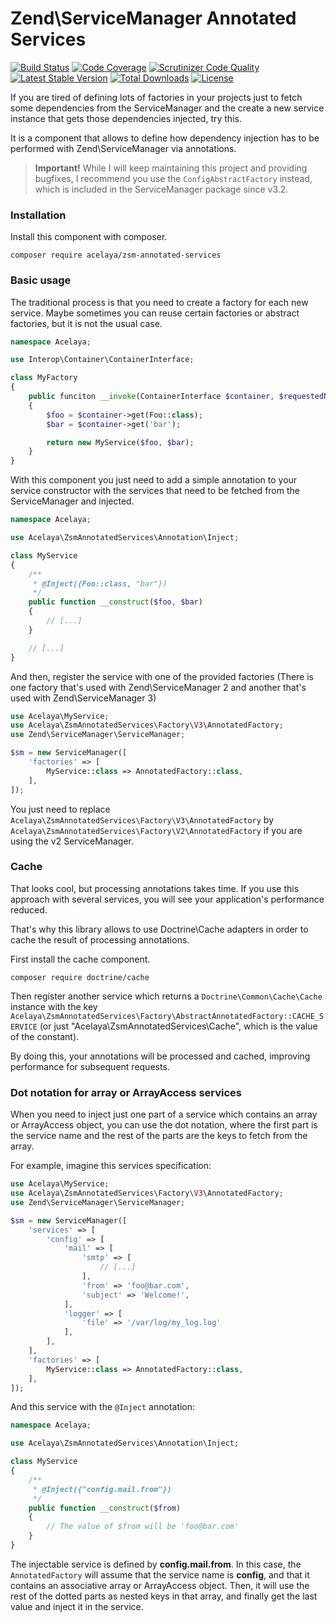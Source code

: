 # Zend\ServiceManager Annotated Services

[![Build Status](https://travis-ci.org/acelaya/zsm-annotated-services.svg?branch=master)](https://travis-ci.org/acelaya/zsm-annotated-services)
[![Code Coverage](https://scrutinizer-ci.com/g/acelaya/zsm-annotated-services/badges/coverage.png?b=master)](https://scrutinizer-ci.com/g/acelaya/zsm-annotated-services/?branch=master)
[![Scrutinizer Code Quality](https://scrutinizer-ci.com/g/acelaya/zsm-annotated-services/badges/quality-score.png?b=master)](https://scrutinizer-ci.com/g/acelaya/zsm-annotated-services/?branch=master)
[![Latest Stable Version](https://poser.pugx.org/acelaya/zsm-annotated-services/v/stable.png)](https://packagist.org/packages/acelaya/zsm-annotated-services)
[![Total Downloads](https://poser.pugx.org/acelaya/zsm-annotated-services/downloads.png)](https://packagist.org/packages/acelaya/zsm-annotated-services)
[![License](https://poser.pugx.org/acelaya/zsm-annotated-services/license.png)](https://packagist.org/packages/acelaya/zsm-annotated-services)

If you are tired of defining lots of factories in your projects just to fetch some dependencies from the ServiceManager and the create a new service instance that gets those dependencies injected, try this.

It is a component that allows to define how dependency injection has to be performed with Zend\ServiceManager via annotations.

> **Important!** While I will keep maintaining this project and providing bugfixes, I recommend you use the `ConfigAbstractFactory` instead, which is included in the ServiceManager package since v3.2.

### Installation

Install this component with composer.

    composer require acelaya/zsm-annotated-services

### Basic usage

The traditional process is that you need to create a factory for each new service. Maybe sometimes you can reuse certain factories or abstract factories, but it is not the usual case.

```php
namespace Acelaya;

use Interop\Container\ContainerInterface;

class MyFactory
{
    public funciton __invoke(ContainerInterface $container, $requestedName)
    {
        $foo = $container->get(Foo::class);
        $bar = $container->get('bar');

        return new MyService($foo, $bar);
    }
}
```

With this component you just need to add a simple annotation to your service constructor with the services that need to be fetched from the ServiceManager and injected.

```php
namespace Acelaya;

use Acelaya\ZsmAnnotatedServices\Annotation\Inject;

class MyService
{
    /**
     * @Inject({Foo::class, "bar"})
     */
    public function __construct($foo, $bar)
    {
        // [...]
    }

    // [...]
}
```

And then, register the service with one of the provided factories (There is one factory that's used with Zend\ServiceManager 2 and another that's used with Zend\ServiceManager 3)

```php
use Acelaya\MyService;
use Acelaya\ZsmAnnotatedServices\Factory\V3\AnnotatedFactory;
use Zend\ServiceManager\ServiceManager;

$sm = new ServiceManager([
    'factories' => [
        MyService::class => AnnotatedFactory::class,
    ],
]);
```

You just need to replace `Acelaya\ZsmAnnotatedServices\Factory\V3\AnnotatedFactory` by `Acelaya\ZsmAnnotatedServices\Factory\V2\AnnotatedFactory` if you are using the v2 ServiceManager.

### Cache

That looks cool, but processing annotations takes time. If you use this approach with several services, you will see your application's performance reduced.

That's why this library allows to use Doctrine\Cache adapters in order to cache the result of processing annotations.

First install the cache component.

    composer require doctrine/cache

Then register another service which returns a `Doctrine\Common\Cache\Cache` instance with the key `Acelaya\ZsmAnnotatedServices\Factory\AbstractAnnotatedFactory::CACHE_SERVICE` (or just "Acelaya\ZsmAnnotatedServices\Cache", which is the value of the constant).

By doing this, your annotations will be processed and cached, improving performance for subsequent requests.

### Dot notation for array or ArrayAccess services

When you need to inject just one part of a service which contains an array or ArrayAccess object, you can use the dot notation, where the first part is the service name and the rest of the parts are the keys to fetch from the array.

For example, imagine this services specification:

```php
use Acelaya\MyService;
use Acelaya\ZsmAnnotatedServices\Factory\V3\AnnotatedFactory;
use Zend\ServiceManager\ServiceManager;

$sm = new ServiceManager([
    'services' => [
        'config' => [
            'mail' => [
                'smtp' => [
                    // [...]
                ],
                'from' => 'foo@bar.com',
                'subject' => 'Welcome!',
            ],
            'logger' => [
                'file' => '/var/log/my_log.log'
            ],
        ],
    ],
    'factories' => [
        MyService::class => AnnotatedFactory::class,
    ],
]);
```

And this service with the `@Inject` annotation:

```php
namespace Acelaya;

use Acelaya\ZsmAnnotatedServices\Annotation\Inject;

class MyService
{
    /**
     * @Inject({"config.mail.from"})
     */
    public function __construct($from)
    {
        // The value of $from will be 'foo@bar.com'
    }
}
```

The injectable service is defined by **config.mail.from**. In this case, the `AnnotatedFactory` will assume that the service name is **config**, and that it contains an associative array or ArrayAccess object. Then, it will use the rest of the dotted parts as nested keys in that array, and finally get the last value and inject it in the service.
